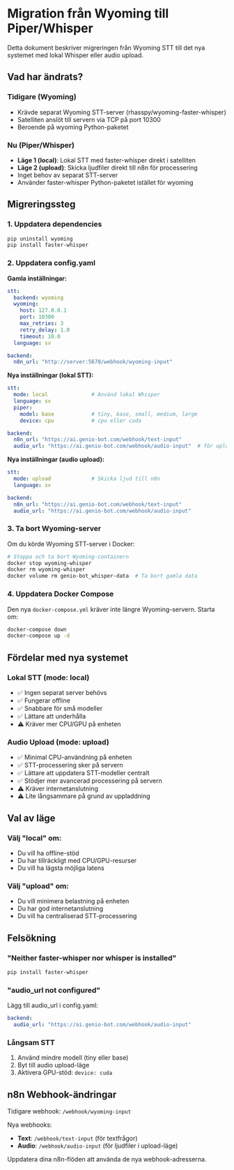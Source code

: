 # Migration från Wyoming till Piper/Whisper

Detta dokument beskriver migreringen från Wyoming STT till det nya systemet med lokal Whisper eller audio upload.

## Vad har ändrats?

### Tidigare (Wyoming)
- Krävde separat Wyoming STT-server (rhasspy/wyoming-faster-whisper)
- Satelliten anslöt till servern via TCP på port 10300
- Beroende på wyoming Python-paketet

### Nu (Piper/Whisper)
- **Läge 1 (local)**: Lokal STT med faster-whisper direkt i satelliten
- **Läge 2 (upload)**: Skicka ljudfiler direkt till n8n för processering
- Inget behov av separat STT-server
- Använder faster-whisper Python-paketet istället för wyoming

## Migreringssteg

### 1. Uppdatera dependencies
```bash
pip uninstall wyoming
pip install faster-whisper
```

### 2. Uppdatera config.yaml

**Gamla inställningar:**
```yaml
stt:
  backend: wyoming
  wyoming:
    host: 127.0.0.1
    port: 10300
    max_retries: 3
    retry_delay: 1.0
    timeout: 10.0
  language: sv

backend:
  n8n_url: "http://server:5678/webhook/wyoming-input"
```

**Nya inställningar (lokal STT):**
```yaml
stt:
  mode: local              # Använd lokal Whisper
  language: sv
  piper:
    model: base            # tiny, base, small, medium, large
    device: cpu            # cpu eller cuda

backend:
  n8n_url: "https://ai.genio-bot.com/webhook/text-input"
  audio_url: "https://ai.genio-bot.com/webhook/audio-input"  # för upload-läge
```

**Nya inställningar (audio upload):**
```yaml
stt:
  mode: upload             # Skicka ljud till n8n
  language: sv

backend:
  n8n_url: "https://ai.genio-bot.com/webhook/text-input"
  audio_url: "https://ai.genio-bot.com/webhook/audio-input"
```

### 3. Ta bort Wyoming-server

Om du körde Wyoming STT-server i Docker:
```bash
# Stoppa och ta bort Wyoming-containern
docker stop wyoming-whisper
docker rm wyoming-whisper
docker volume rm genio-bot_whisper-data  # Ta bort gamla data
```

### 4. Uppdatera Docker Compose

Den nya `docker-compose.yml` kräver inte längre Wyoming-servern. Starta om:
```bash
docker-compose down
docker-compose up -d
```

## Fördelar med nya systemet

### Lokal STT (mode: local)
- ✅ Ingen separat server behövs
- ✅ Fungerar offline
- ✅ Snabbare för små modeller
- ✅ Lättare att underhålla
- ⚠️ Kräver mer CPU/GPU på enheten

### Audio Upload (mode: upload)
- ✅ Minimal CPU-användning på enheten
- ✅ STT-processering sker på servern
- ✅ Lättare att uppdatera STT-modeller centralt
- ✅ Stödjer mer avancerad processering på servern
- ⚠️ Kräver internetanslutning
- ⚠️ Lite långsammare på grund av uppladdning

## Val av läge

### Välj "local" om:
- Du vill ha offline-stöd
- Du har tillräckligt med CPU/GPU-resurser
- Du vill ha lägsta möjliga latens

### Välj "upload" om:
- Du vill minimera belastning på enheten
- Du har god internetanslutning
- Du vill ha centraliserad STT-processering

## Felsökning

### "Neither faster-whisper nor whisper is installed"
```bash
pip install faster-whisper
```

### "audio_url not configured"
Lägg till audio_url i config.yaml:
```yaml
backend:
  audio_url: "https://ai.genio-bot.com/webhook/audio-input"
```

### Långsam STT
1. Använd mindre modell (tiny eller base)
2. Byt till audio upload-läge
3. Aktivera GPU-stöd: `device: cuda`

## n8n Webhook-ändringar

Tidigare webhook: `/webhook/wyoming-input`

Nya webhooks:
- **Text**: `/webhook/text-input` (för textfrågor)
- **Audio**: `/webhook/audio-input` (för ljudfiler i upload-läge)

Uppdatera dina n8n-flöden att använda de nya webhook-adresserna.
